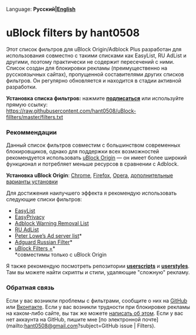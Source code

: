 Language: **Русский|[English](/README.md)**

# uBlock filters by hant0508

Этот список фильтров для uBlock Origin/Adblock Plus разработан для использования совместно с такими списками как EasyList, RU AdList 
и другими, поэтому практически не содержит пересечений с ними. Список создан для блокировки рекламы (преимущественно на русскоязычных
сайтах), пропущенной составителями других списков фильтров. Он регулярно обновляется и находится в стадии
активной разработки.

**Установка списка фильтров:**
нажмите **[подписаться](https://subscribe.adblockplus.org/?location=https://raw.githubusercontent.com/hant0508/uBlock-fillters/master/filters.txt&title=Filters%20by%20hant0508)** или используйте прямую ссылку:<br>
https://raw.githubusercontent.com/hant0508/uBlock-fillters/master/filters.txt

### Рекоммендации

Данный список фильтров совместим с большинством современных блокировщиков, однако для поддержки всех возможностей рекомендуется
использовать [uBlock Origin](https://github.com/gorhill/uBlock) — он имеет более широкий функционал и потребляет меньше ресурсов в
сравнении с Adblock.

**Установка uBlock Origin**: [Chrome](https://chrome.google.com/webstore/detail/ublock-origin/cjpalhdlnbpafiamejdnhcphjbkeiagm), [Firefox](https://addons.mozilla.org/en-US/firefox/addon/ublock-origin/), [Opera](https://addons.opera.com/en-gb/extensions/details/ublock/), [дополнительные варианты установки](https://github.com/gorhill/uBlock#installation)

Для достижения наилучшего эффекта я рекомендую использовать следующие списки фильтров:
* [EasyList](https://subscribe.adblockplus.org/?location=easylist.github.io/easylist/easylist.txt&title=EasyList)
* [EasyPrivacy](https://subscribe.adblockplus.org/?location=easylist.github.io/easylist/easyprivacy.txt&title=EasyPrivacy)
* [Adblock Warning Removal List](https://subscribe.adblockplus.org/?location=https://easylist-downloads.adblockplus.org/antiadblockfilters.txt&title=Adblock%20Warning%20Removal%20List)
* [RU AdList](https://subscribe.adblockplus.org/?location=https://easylist-downloads.adblockplus.org/advblock.txt&title=RU%20AdList)
* [Peter Lowe’s Ad server list](https://subscribe.adblockplus.org/?location=&title=)*
* [Adguard Russian Filter](https://subscribe.adblockplus.org/?location=https://adguard.com/en/filter-rules.html?id=1&title=Adguard%20Russian%20Filter)*
* [uBlock Filters +](https://subscribe.adblockplus.org/?location=https://raw.githubusercontent.com/IDKwhattoputhere/uBlock-Filters-Plus/master/uBlock-Filters-Plus.txt&title=uBlock%20Filters%20%2B)* <br>
*совместимы только с uBlock Origin

Я также рекомендую посмотреть репозитории **[userscripts](https://github.com/hant0508/usescripts)** и **[userstyles](https://github.com/hant0508/userstyles)**. Там вы можете найти скрипты и стили,
удаляющие "сложную" рекламу.

### Обратная связь

Если у вас возникли проблемы с фильтрами, сообщите о них на [GitHub](https://github.com/hant0508/uBlock-fillters/issues/new) или [Вконтакте](https://vk.com/im?sel=116615188).
Если у вас возникли трудности при блокировке рекламы на каком-либо сайте, вы так же можете
[написать об этом](https://github.com/hant0508/uBlock-fillters/issues/new). Если у вас нет аккаунта на GitHub, пишите мне [по электронной почте](mailto:hant0508@gmail.com?subject=GitHub issue | Filters).
